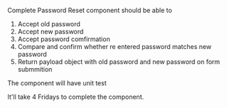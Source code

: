 Complete Password Reset component should be able to
1. Accept old password
2. Accept new password
3. Accept password comfirmation
4. Compare and confirm whether re entered password matches new password
5. Return payload object with old password and new password on form submmition

The component will have unit test

It'll take 4 Fridays to complete the component.
